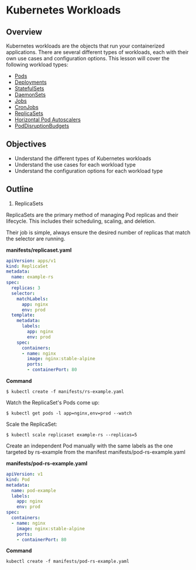 # Kubernetes Workloads

## Overview

Kubernetes workloads are the objects that run your containerized applications. There are several different types of workloads, each with their own use cases and configuration options. This lesson will cover the following workload types:

* [Pods](https://kubernetes.io/docs/concepts/workloads/pods/)
* [Deployments](https://kubernetes.io/docs/concepts/workloads/controllers/deployment/)
* [StatefulSets](https://kubernetes.io/docs/concepts/workloads/controllers/statefulset/)
* [DaemonSets](https://kubernetes.io/docs/concepts/workloads/controllers/daemonset/)
* [Jobs](https://kubernetes.io/docs/concepts/workloads/controllers/job/)
* [CronJobs](https://kubernetes.io/docs/concepts/workloads/controllers/cron-jobs/)
* [ReplicaSets](https://kubernetes.io/docs/concepts/workloads/controllers/replicaset/)
* [Horizontal Pod Autoscalers](https://kubernetes.io/docs/tasks/run-application/horizontal-pod-autoscale/)
* [PodDisruptionBudgets](https://kubernetes.io/docs/tasks/run-application/configure-pdb/)

## Objectives

* Understand the different types of Kubernetes workloads
* Understand the use cases for each workload type
* Understand the configuration options for each workload type

## Outline

1. ReplicaSets

ReplicaSets are the primary method of managing Pod replicas and their lifecycle. This includes their scheduling, scaling, and deletion.

Their job is simple, always ensure the desired number of replicas that match the selector are running.

**manifests/replicaset.yaml**
```yaml
apiVersion: apps/v1
kind: ReplicaSet
metadata:
  name: example-rs
spec:
  replicas: 3
  selector:
    matchLabels:
      app: nginx
      env: prod
  template:
    metadata:
      labels:
        app: nginx
        env: prod
    spec:
      containers:
      - name: nginx
        image: nginx:stable-alpine
        ports:
        - containerPort: 80
```

**Command**
```
$ kubectl create -f manifests/rs-example.yaml
```

Watch the ReplicaSet's Pods come up:
```
$ kubectl get pods -l app=nginx,env=prod --watch
```

Scale the ReplicaSet:
```
$ kubectl scale replicaset example-rs --replicas=5
```

Create an independent Pod manually with the same labels as the one targeted by rs-example from the manifest manifests/pod-rs-example.yaml

**manifests/pod-rs-example.yaml**
```yaml
apiVersion: v1
kind: Pod
metadata:
  name: pod-example
  labels:
    app: nginx
    env: prod
spec:
  containers:
  - name: nginx
    image: nginx:stable-alpine
    ports:
    - containerPort: 80
```

**Command**
```
kubectl create -f manifests/pod-rs-example.yaml
```



